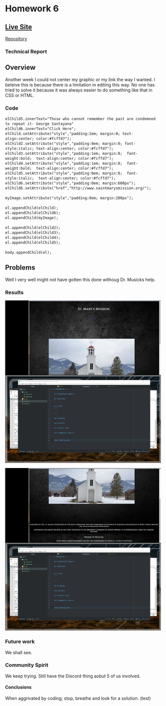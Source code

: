 # Homework 6
[Live Site](https://jonswallow.github.io/441Again/)
---
[Repository](https://github.com/JonSwallow/441Again)
### Technical Report

## Overview
Another week I could not center my graphic or my link the way I wanted. I beleive this is because there is a limitation in editing this way. No one has tried to solve it because it was always easier to do something like that in CSS or HTML.

### Code
```
elChild5.innerText="Those who cannot remember the past are condemned to repeat it- George Santayana"
elChild6.innerText="Click Here";
elChild.setAttribute("style","padding:2em; margin:0; text-align:center; color:#fcffd7");
elChild2.setAttribute("style","padding:0em; margin:0; font-style:italic; text-align:center; color:#fcffd7");
elChild3.setAttribute("style","padding:1em; margin:0;  font-weight:bold;  text-align:center; color:#fcffd7");
elChild4.setAttribute("style","padding:1em; margin:0;  font-weight:bold;  text-align:center; color:#fcffd7");
elChild5.setAttribute("style","padding:0em; margin:0;  font-style:italic;  text-align:center; color:#fcffd7");
elChild6.setAttribute("style","padding:0em; margin:600px");
elChild6.setAttribute("href","http://www.saintmarysmission.org/");

myImage.setAttribute("style","padding:0em; margin:200px");

el.appendChild(elChild);
el.appendChild(elChild6);
el.appendChild(myImage);

el.appendChild(elChild2);
el.appendChild(elChild3);
el.appendChild(elChild4);
el.appendChild(elChild5);

body.appendChild(el);
```

## Problems
Well I very well might not have gotten this done withoug Dr. Musicks help.
### Results
![Screen1](images/screen1.png)

![Screen2](images/screen2.png)
### Future work
We shall see.
### Community Spirit
We keep trying. Still have the Discord thing aobut 5 of us involved.

#### Conclusions

When aggrivated by coding; stop, breathe and look for a solution.
(test)
